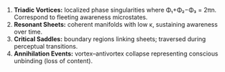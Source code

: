 1. **Triadic Vortices:** localized phase singularities where Φ₁+Φ₂−Φ₃ = 2πn. Correspond to fleeting awareness microstates.
2. **Resonant Sheets:** coherent manifolds with low κ, sustaining awareness over time.
3. **Critical Saddles:** boundary regions linking sheets; traversed during perceptual transitions.
4. **Annihilation Events:** vortex–antivortex collapse representing conscious unbinding (loss of content).